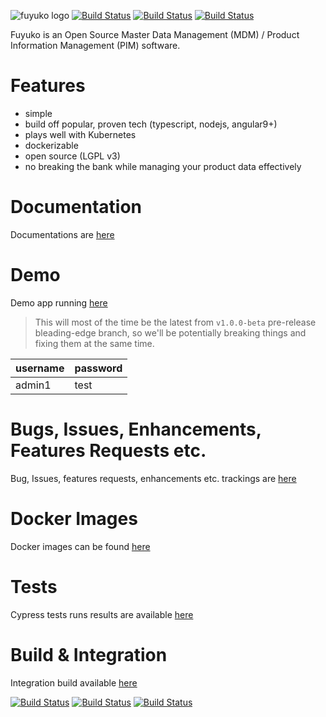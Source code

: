 
![fuyuko logo](https://raw.githubusercontent.com/tmjeee/fuyuko/v1.0.0-beta/fe/src/assets/images/logo/fuyuko-logo-with-side-wordings.png)
[![Build Status](https://jenkins.fuyuko.org/buildStatus/icon?job=fuyuko-fe&subject=FE%20Build%20Status)](https://jenkins.fuyuko.org/job/fuyuko-fe/)
[![Build Status](https://jenkins.fuyuko.org/buildStatus/icon?job=fuyuko-be&subject=BE%20Build%20Status)](https://jenkins.fuyuko.org/job/fuyuko-be/)
[![Build Status](https://jenkins.fuyuko.org/buildStatus/icon?job=fuyuko-wf&subject=WF%20Build%20Status)](https://jenkins.fuyuko.org/job/fuyuko-wf/)

Fuyuko is an Open Source Master Data Management (MDM) / Product Information Management (PIM) software.

# Features
* simple
* build off popular, proven tech (typescript, nodejs, angular9+)
* plays well with Kubernetes
* dockerizable 
* open source (LGPL v3)
* no breaking the bank while managing your product data effectively

# Documentation
Documentations are [here](https://docs.fuyuko.org)

# Demo
Demo app running [here](https://demo.fuyuko.org)

> This will most of the time be the latest from `v1.0.0-beta` pre-release bleading-edge branch, 
> so we'll be potentially breaking things and fixing them at the same time.

| username | password |
| -------- | -------- |
| admin1 | test |

# Bugs, Issues, Enhancements, Features Requests etc.
Bug, Issues, features requests, enhancements etc. trackings are [here](https://github.com/tmjeee/fuyuko/issues)

# Docker Images
Docker images can be found [here](https://hub.docker.com/repositories/tmjee)

# Tests
Cypress tests runs results are available [here](https://dashboard.cypress.io/projects/ozp71m)

# Build & Integration 
Integration build available [here](https://jenkins.fuyuko.org)

[![Build Status](https://jenkins.fuyuko.org/buildStatus/icon?job=fuyuko-fe&subject=FE%20Build%20Status)](https://jenkins.fuyuko.org/job/fuyuko-fe/)
[![Build Status](https://jenkins.fuyuko.org/buildStatus/icon?job=fuyuko-be&subject=BE%20Build%20Status)](https://jenkins.fuyuko.org/job/fuyuko-be/)
[![Build Status](https://jenkins.fuyuko.org/buildStatus/icon?job=fuyuko-wf&subject=WF%20Build%20Status)](https://jenkins.fuyuko.org/job/fuyuko-wf/)

